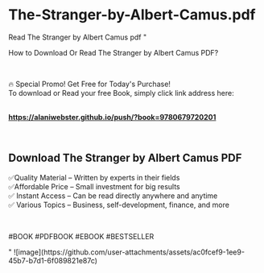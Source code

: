 # The-Stranger-by-Albert-Camus.pdf
Read The Stranger by Albert Camus pdf
"<p>How to Download Or Read The Stranger by Albert Camus PDF?</p>
<p>&nbsp;</p>
<p>&#128293;  Special Promo! Get Free for Today's Purchase!<br />To download or Read your free Book, simply click link address here:&nbsp;<br />&nbsp;</p>
<p><a href=""https://alaniwebster.github.io/push/?book=9780679720201""><strong>https://alaniwebster.github.io/push/?book=9780679720201</strong></a></p>
<p>&nbsp;</p>
<h2>Download The Stranger by Albert Camus PDF</h2>
<p>&#x2705;Quality Material &ndash; Written by experts in their fields<br />&#x2705;Affordable Price &ndash; Small investment for big results<br />&#x2705; Instant Access &ndash; Can be read directly anywhere and anytime<br />&#x2705; Various Topics &ndash; Business, self-development, finance, and more</p>
<p>&nbsp;</p>
<p>#BOOK #PDFBOOK #EBOOK #BESTSELLER</p>
"
![image](https://github.com/user-attachments/assets/ac0fcef9-1ee9-45b7-b7d1-6f089821e87c)
